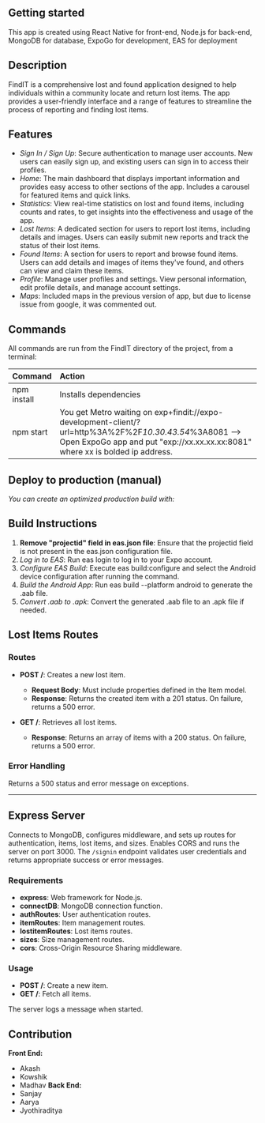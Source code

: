 ## Getting started
This app is created using React Native for front-end, Node.js for back-end, MongoDB for database, ExpoGo for development, EAS for deployment 

## Description
FindIT is a comprehensive lost and found application designed to help individuals within a community locate and return lost items. The app provides a user-friendly interface and a range of features to streamline the process of reporting and finding lost items.

## Features

- *Sign In / Sign Up*: Secure authentication to manage user accounts. New users can easily sign up, and existing users can sign in to access their profiles.
- *Home*: The main dashboard that displays important information and provides easy access to other sections of the app. Includes a carousel for featured items and quick links.
- *Statistics*: View real-time statistics on lost and found items, including counts and rates, to get insights into the effectiveness and usage of the app.
- *Lost Items*: A dedicated section for users to report lost items, including details and images. Users can easily submit new reports and track the status of their lost items.
- *Found Items*: A section for users to report and browse found items. Users can add details and images of items they've found, and others can view and claim these items.
- *Profile*: Manage user profiles and settings. View personal information, edit profile details, and manage account settings.
- *Maps*: Included maps in the previous version of app, but due to license issue from google, it was commented out.
  
## Commands

All commands are run from the FindIT directory of the project, from a terminal:

| Command                 | Action                                                 |
| :---------------------- | :----------------------------------------------------- |
| npm install         | Installs dependencies                                  |
| npm start           | You get Metro waiting on exp+findit://expo-development-client/?url=http%3A%2F%2F*10.30.43.54*%3A8081 --> Open ExpoGo app and put "exp://xx.xx.xx.xx:8081" where xx is bolded ip address.           |


## Deploy to production (manual)

*You can create an optimized production build with:*

## Build Instructions

1. **Remove "projectid" field in eas.json file**: Ensure that the projectid field is not present in the eas.json configuration file.
2. *Log in to EAS*: Run eas login to log in to your Expo account.
3. *Configure EAS Build*: Execute eas build:configure and select the Android device configuration after running the command.
4. *Build the Android App*: Run eas build --platform android to generate the .aab file.
5. *Convert .aab to .apk*: Convert the generated .aab file to an .apk file if needed.


## Lost Items Routes

### Routes

- **POST /**: Creates a new lost item.  
  - **Request Body**: Must include properties defined in the Item model.  
  - **Response**: Returns the created item with a 201 status. On failure, returns a 500 error.

- **GET /**: Retrieves all lost items.  
  - **Response**: Returns an array of items with a 200 status. On failure, returns a 500 error.

### Error Handling

Returns a 500 status and error message on exceptions.

---

## Express Server

Connects to MongoDB, configures middleware, and sets up routes for authentication, items, lost items, and sizes. Enables CORS and runs the server on port 3000. The `/signin` endpoint validates user credentials and returns appropriate success or error messages.

### Requirements

- **express**: Web framework for Node.js.
- **connectDB**: MongoDB connection function.
- **authRoutes**: User authentication routes.
- **itemRoutes**: Item management routes.
- **lostitemRoutes**: Lost items routes.
- **sizes**: Size management routes.
- **cors**: Cross-Origin Resource Sharing middleware.

### Usage

- **POST /**: Create a new item.
- **GET /**: Fetch all items.

The server logs a message when started.




## Contribution

**Front End:**
- Akash
- Kowshik
- Madhav
**Back End:**
- Sanjay
- Aarya
- Jyothiraditya
